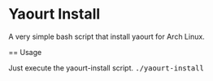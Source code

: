 Yaourt Install
======

A very simple bash script that install yaourt for Arch Linux.

== Usage

Just execute the yaourt-install script.
  <tt>./yaourt-install</tt>
